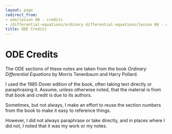 ```yaml
---
layout: page
redirect_from:
- ode/lesson 00 - credits
- /differential-equations/ordinary differential-equations/lesson 00 - credits
title: ODE Credits
---
```


# ODE Credits

The ODE sections of these notes are taken from the book *Ordinary Differential Equations* by Morris Tenenbaum and Harry Pollard.

I used the 1985 Dover edition of the book, often taking text directly or paraphrasing it. Assume, unless otherwise noted, that the material is from that book and credit is due to its authors.

Sometimes, but not always, I make an effort to reuse the section numbers from the book to make it easy to reference things.

However, I did not always paraphrase or take directly, and in places where I did not, I noted that it was my work or my notes.